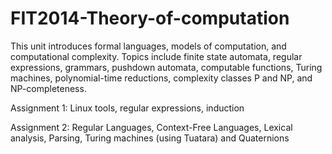 # FIT2014-Theory-of-computation
This unit introduces formal languages, models of computation, and computational complexity. Topics include finite state automata, regular expressions, grammars, pushdown automata, computable functions, Turing machines, polynomial-time reductions, complexity classes P and NP, and NP-completeness.

Assignment 1: Linux tools, regular expressions, induction

Assignment 2: Regular Languages, Context-Free Languages, Lexical analysis, Parsing, Turing machines (using Tuatara) and Quaternions
